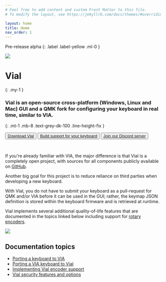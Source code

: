 ```yaml
---
# Feel free to add content and custom Front Matter to this file.
# To modify the layout, see https://jekyllrb.com/docs/themes/#overriding-theme-defaults

layout: home
title: Home
nav_order: 1
---
```


Pre-release alpha
{: .label .label-yellow .ml-0 }

![](/img/logo/png/256.png)

# Vial
{: .my-1 }
### **Vial is an open-source cross-platform (Windows, Linux and Mac) GUI and a QMK fork for configuring your keyboard in real time, similar to VIA.**
{: .mt-1 .mb-8 .text-grey-dk-100 .line-height-fix }

<button type="button" name="button" class="btn gettingStarted blue">[Download Vial](/download)</button>
<button type="button" name="button" class="btn gettingStarted">[Build support for your keyboard](/gettingStarted/porting-to-via.md)</button>
<button type="button" name="button" class="btn gettingStarted">[Join our Discord server](https://discord.gg/6Ybrtvj6Ae)</button>

<br>


If you're already familiar with VIA, the major difference is that Vial is a completely open project, with sources for all components publicly available on [GitHub](https://github.com/vial-kb).

Another big goal for this project is to reduce reliance on third parties when developing a new keyboard.

With Vial, you do not have to submit your keyboard as a pull-request for QMK and/or VIA before it can be used in the GUI; rather, the keymap JSON definition is stored within the keyboard firmware and is retrieved at runtime.

Vial implements several additional quality-of-life features that are documented in the topics linked below including support for [rotary encoders](gettingStarted/encoders.md).

![](img/vial-linux.png)


## Documentation topics

* [Porting a keyboard to VIA](/gettingStarted/porting-to-via.md)
* [Porting a VIA keyboard to Vial](/gettingStarted/porting-to-vial.md)
* [Implementing Vial encoder support](gettingStarted/encoders.md)
* [Vial security features and options](/security)
